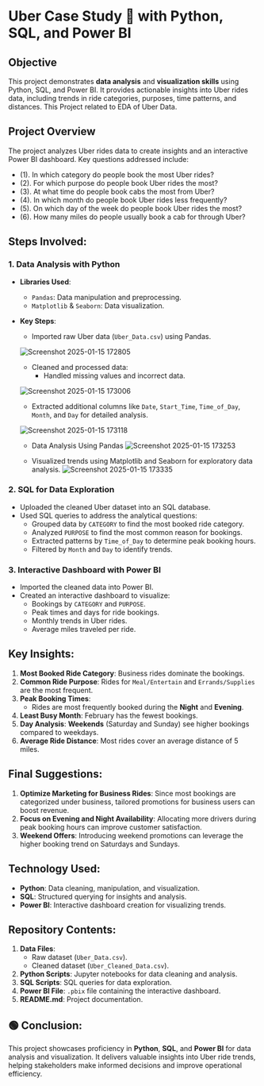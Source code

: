 # Uber Case Study 🚖 with Python, SQL, and Power BI

## Objective
This project demonstrates **data analysis** and **visualization skills** using Python, SQL, and Power BI. It provides actionable insights into Uber rides data, including trends in ride categories, purposes, time patterns, and distances. This Project related to EDA of Uber Data.

## Project Overview
The project analyzes Uber rides data to create insights and an interactive Power BI dashboard. Key questions addressed include:
- (1).    In which category do people book the most Uber rides?
- (2).    For which purpose do people book Uber rides the most?
- (3).    At what time do people book cabs the most from Uber?
- (4).    In which month do people book Uber rides less frequently?
- (5).   On which day of the week do people book Uber rides the most?
- (6).   How many miles do people usually book a cab for through Uber?

## Steps Involved:

### 1. **Data Analysis with Python**
   - **Libraries Used**: 
     - `Pandas`: Data manipulation and preprocessing.
     - `Matplotlib` & `Seaborn`: Data visualization.
   - **Key Steps**:
     - Imported raw Uber data (`Uber_Data.csv`) using Pandas.
    
     ![Screenshot 2025-01-15 172805](https://github.com/user-attachments/assets/7914c54b-ee79-421d-9395-edf74496cae2)

     - Cleaned and processed data:
       - Handled missing values and incorrect data.
      
     ![Screenshot 2025-01-15 173006](https://github.com/user-attachments/assets/90731022-278e-44fd-a63e-66589956edd3)

       - Extracted additional columns like `Date`, `Start_Time`, `Time_of_Day`, `Month`, and `Day` for detailed analysis.
      
     ![Screenshot 2025-01-15 173118](https://github.com/user-attachments/assets/69a25d24-1785-46c7-95de-ac62757b5ff6)

     - Data Analysis Using Pandas
     ![Screenshot 2025-01-15 173253](https://github.com/user-attachments/assets/48b97ee8-3321-45dd-9043-8309792f23ab)

     - Visualized trends using Matplotlib and Seaborn for exploratory data analysis.
     ![Screenshot 2025-01-15 173335](https://github.com/user-attachments/assets/af2884ee-7ce7-40a2-aec8-0ae75c2b5645)

### 2. **SQL for Data Exploration**
   - Uploaded the cleaned Uber dataset into an SQL database.
   - Used SQL queries to address the analytical questions:
     - Grouped data by `CATEGORY` to find the most booked ride category.
     - Analyzed `PURPOSE` to find the most common reason for bookings.
     - Extracted patterns by `Time_of_Day` to determine peak booking hours.
     - Filtered by `Month` and `Day` to identify trends.

### 3. **Interactive Dashboard with Power BI**
   - Imported the cleaned data into Power BI.
   - Created an interactive dashboard to visualize:
     - Bookings by `CATEGORY` and `PURPOSE`.
     - Peak times and days for ride bookings.
     - Monthly trends in Uber rides.
     - Average miles traveled per ride.

## Key Insights:
1. **Most Booked Ride Category**: Business rides dominate the bookings.
2. **Common Ride Purpose**: Rides for `Meal/Entertain` and `Errands/Supplies` are the most frequent.
3. **Peak Booking Times**:
   - Rides are most frequently booked during the **Night** and **Evening**.
4. **Least Busy Month**: February has the fewest bookings.
5. **Day Analysis**: **Weekends** (Saturday and Sunday) see higher bookings compared to weekdays.
6. **Average Ride Distance**: Most rides cover an average distance of 5 miles.

## Final Suggestions:
1. **Optimize Marketing for Business Rides**: Since most bookings are categorized under business, tailored promotions for business users can boost revenue.
2. **Focus on Evening and Night Availability**: Allocating more drivers during peak booking hours can improve customer satisfaction.
3. **Weekend Offers**: Introducing weekend promotions can leverage the higher booking trend on Saturdays and Sundays.

## Technology Used:
- **Python**: Data cleaning, manipulation, and visualization.
- **SQL**: Structured querying for insights and analysis.
- **Power BI**: Interactive dashboard creation for visualizing trends.

## Repository Contents:
1. **Data Files**: 
   - Raw dataset (`Uber_Data.csv`).
   - Cleaned dataset (`Uber_Cleaned_Data.csv`).
2. **Python Scripts**: Jupyter notebooks for data cleaning and analysis.
3. **SQL Scripts**: SQL queries for data exploration.
4. **Power BI File**: `.pbix` file containing the interactive dashboard.
5. **README.md**: Project documentation.

## 🟢 Conclusion:
This project showcases proficiency in **Python**, **SQL**, and **Power BI** for data analysis and visualization. It delivers valuable insights into Uber ride trends, helping stakeholders make informed decisions and improve operational efficiency.


